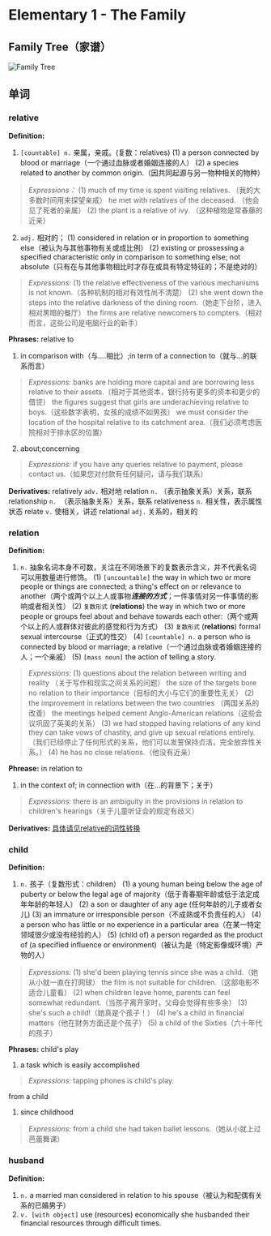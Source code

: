# **Elementary 1 - The Family**

## Family Tree（家谱）

![Family Tree](https://picgo-storage-typora.oss-cn-shanghai.aliyuncs.com/EN-Word-1-1-Family-Tree.png?Expires=1755675771&OSSAccessKeyId=TMP.3KoMz83F8EgXRHw4ypZhHvVnpc3VpQnNwGfHMJ4MZWzBUkcdffnoei21jjntvMCWkDmoyB81A1yKAEicbirMidu21MTkza&Signature=Yn78EjoBm1j4kUElQdZ6X%2FqNLD0%3D)

## 单词
### relative
**Definition:**

1. `[countable] n.` 亲属，亲戚。(复数：relatives)
	(1) a person connected by blood or marriage（一个通过血脉或者婚姻连接的人）
	(2) a species related to another by common origin.（因共同起源与另一物种相关的物种）
> *Expressions：*
> (1)
> much of my time is spent visiting relatives. （我的大多数时间用来探望亲戚）
> he met with relatives of the deceased. （他会见了死者的亲属）
> (2)
> the plant is a relative of ivy. （这种植物是常春藤的近亲）

2. `adj.` 相对的；
	(1) considered in relation or in proportion to something else（被认为与其他事物有关或成比例）
	(2) existing or prossessing a specified characteristic only in comparison to something else; not absolute（只有在与其他事物相比时才存在或具有特定特征的；不是绝对的）
> *Expressions:*
> (1)
> the relative effectiveness of the various mechanisms is not known.（各种机制的相对有效性尚不清楚）
> (2)
> she went down the steps into the relative darkness of the dining room.（她走下台阶，进入相对黑暗的餐厅）
> the firms are relative newcomers to compters.（相对而言，这些公司是电脑行业的新手）

**Phrases:**
relative to
1. in comparison with（与....相比）;in term of a connection to（就与...的联系而言）
> *Expressions:*
> banks are holding more capital and are borrowing less relative to their assets.（相对于其他资本，银行持有更多的资本和更少的借贷）
> the figures suggest that girls are underachieving relative to boys.（这些数字表明，女孩的成绩不如男孩）
> we must consider the location of the hospital relative to its catchment area.（我们必须考虑医院相对于排水区的位置）

2. about;concerning
> *Expressions:*
> if you have any queries relative to payment, please contact us.（如果您对付款有任何疑问，请与我们联系）

**Derivatives:**
relatively `adv.` 相对地
relation `n.` （表示抽象关系）关系，联系
relationship `n. `（表示抽象关系）关系，联系
relativeness `n.` 相关性，表示属性状态
relate `v.` 使相关，讲述
relational `adj.` 关系的，相关的

### relation
**Definition:**
1. `n.` 抽象名词本身不可数，关注在不同场景下的复数表示含义，并不代表名词可以用数量进行修饰。 
	(1) `[uncountable]` the way in which two or more people or things are connected; a thing's effect on or relevance to another（两个或两个以上人或事物***连接的方式***；一件事情对另一件事情的影响或者相关性）
	(2) `复数形式` (**relations**) the way in which two or more people or groups feel about and behave towards each other:（两个或两个以上的人或群体对彼此的感觉和行为方式）
	(3) `复数形式` (**relations**) formal sexual intercourse（正式的性交）
	(4) `[countable] n.` a person who is connected by blood or marriage; a relative（一个通过血脉或者婚姻连接的人；一个亲戚）
	(5) `[mass noun]` the action of telling a story.
> *Expressions:*
> (1)
> questions about the relation between writing and reality （关于写作和现实之间关系的问题）
> the size of the targets bore no relation to their importance（目标的大小与它们的重要性无关）
> (2)
> the improvement in relations between the two countries （两国关系的改善）
> the meetings helped cement Anglo-American relations（这些会议巩固了英美的关系）
> (3)
> we had stopped having relations of any kind they can take vows of chastity, and give up sexual relations entirely.（我们已经停止了任何形式的关系，他们可以发誓保持贞洁，完全放弃性关系。）
> (4)
> he has no close relations.（他没有近亲）

**Phrease:**
in relation to
1. in the context of; in connection with（在…的背景下；关于）
>*Expressions:*
>there is an ambiguity in the provisions in relation to children's hearings（关于儿童听证会的规定有歧义）

**Derivatives:**
[具体请见relative的词性转换](#relative)

### child
**Definition:**
1. `n.` 孩子（复数形式：children）
	(1) a young human being below the age of puberty or below the legal age of majority（低于青春期年龄或低于法定成年年龄的年轻人）
	(2) a son or daughter of any age (任何年龄的儿子或者女儿)
	(3) an immature or irresponsible person（不成熟或不负责任的人）
	(4) a person who has little or no experience in a particular area（在某一特定领域很少或没有经验的人）
	(5) (child of) a person regarded as the product of (a specified influence or environment)（被认为是（特定影像或环境）产物的人）
> *Expressions:*
> (1)
> she'd been playing tennis since she was a child.（她从小就一直在打网球）
> the film is not suitable for children.（这部电影不适合儿童看）
> (2)
> when children leave home, parents can feel somewhat redundant.（当孩子离开家时，父母会觉得有些多余）
> (3)
> she's such a child!（她真是个孩子！）
> (4)
> he's a child in financial matters（他在财务方面还是个孩子）
> (5)
> a child of the Sixties（六十年代的孩子）

**Phrases:**
child's play 
1. a task which is easily accomplished
> *Expressions*:
> tapping phones is child's play.

from a child 
1. since childhood
> *Expressions:*
> from a child she had taken ballet lessons.（她从小就上过芭蕾舞课）

### husband
**Definition:**
1. `n.` a married man considered in relation to his spouse（被认为和配偶有关系的已婚男子）
2. `v. [with object]` use (resources) economically
she husbanded their financial resources through difficult times.